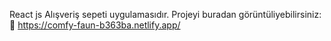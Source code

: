 React js Alışveriş sepeti uygulamasıdır.
Projeyi buradan görüntüliyebilirsiniz:  🎈 https://comfy-faun-b363ba.netlify.app/
